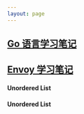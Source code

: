 ```yaml
---
layout: page
---
```


## [Go 语言学习笔记](https://zhaohuabing.com/learning-golang)


## [Envoy 学习笔记](https://zhaohuabing.com/learning-envoy) 


#### Unordered List
#### Unordered List